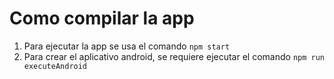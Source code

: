 # Como compilar la app

1. Para ejecutar la app se usa el comando `npm start`
2. Para crear el aplicativo android, se requiere ejecutar el comando `npm run executeAndroid`
